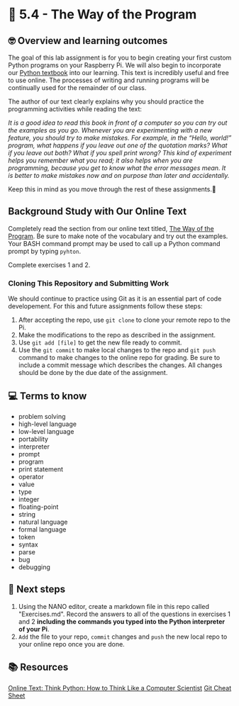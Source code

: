 # :robot: 5.4 - The Way of the Program

## 🤓 Overview and learning outcomes 

The goal of this lab assignment is for you to begin creating your first custom Python programs on your Raspberry Pi.  We will also begin to incorporate our [Python textbook](https://greenteapress.com/thinkpython2/html/index.html) into our learning.  This text is incredibly useful and free to use online. The processes of writing and running programs will be continually used for the remainder of our class.

The author of our text clearly explains why you should practice the programming activities while reading the text:

*It is a good idea to read this book in front of a computer so you can try out the examples as you go.  Whenever you are experimenting with a new feature, you should try to make mistakes. For example, in the “Hello, world!” program, what happens if you leave out one of the quotation marks? What if you leave out both? What if you spell print wrong?  This kind of experiment helps you remember what you read; it also helps when you are programming, because you get to know what the error messages mean. It is better to make mistakes now and on purpose than later and accidentally.*

Keep this in mind as you move through the rest of these assignments.🚀

## Background Study with Our Online Text

Completely read the section from our online text titled, [The Way of the Program](https://greenteapress.com/thinkpython2/html/thinkpython2002.html).  Be sure to make note of the vocabulary and try out the examples.  Your BASH command prompt may be used to call up a Python command prompt by typing `pyhton`.

Complete exercises 1 and 2.

### Cloning This Repository and Submitting Work

We should continue to practice using Git as it is an essential part of code developement.  For this and future assignments follow these steps:

1. After accepting the repo, use `git clone` to clone your remote repo to the Pi.
2. Make the modifications to the repo as described in the assignment.
3. Use `git add [file]` to get the new file ready to commit.
4. Use the `git commit` to make local changes to the repo and `git push` command to make changes to the online repo for grading.  Be sure to include a commit message which describes the changes.  All changes should be done by the due date of the assignment.

## 💻 Terms to know

- problem solving
- high-level language
- low-level language
- portability
- interpreter
- prompt
- program
- print statement
- operator
- value
- type
- integer
- floating-point
- string
- natural language
- formal language
- token
- syntax
- parse
- bug
- debugging

## 📝 Next steps

1.  Using the NANO editor, create a markdown file in this repo called "Exercises.md".  Record the answers to all of the questions in exercises 1 and 2 **including the commands you typed into the Python interpreter of your Pi**.
2.  `Add` the file to your repo, `commit` changes and `push` the new local repo to your online repo once you are done.

## 📚  Resources 

[Online Text: Think Python: How to Think Like a Computer Scientist](https://greenteapress.com/thinkpython2/html/index.html)
[Git Cheat Sheet](https://education.github.com/git-cheat-sheet-education.pdf)
